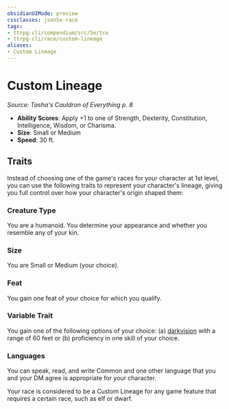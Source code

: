 ```yaml
---
obsidianUIMode: preview
cssclasses: json5e-race
tags:
- ttrpg-cli/compendium/src/5e/tce
- ttrpg-cli/race/custom-lineage
aliases:
- Custom Lineage
---
```

# Custom Lineage
*Source: Tasha's Cauldron of Everything p. 8*  


- **Ability Scores**: Apply +1 to one of Strength, Dexterity, Constitution, Intelligence, Wisdom, or Charisma.
- **Size**: Small or Medium
- **Speed**: 30 ft.

## Traits

Instead of choosing one of the game's races for your character at 1st level, you can use the following traits to represent your character's lineage, giving you full control over how your character's origin shaped them:

### Creature Type

You are a humanoid. You determine your appearance and whether you resemble any of your kin.

### Size

You are Small or Medium (your choice).

### Feat

You gain one feat of your choice for which you qualify.

### Variable Trait

You gain one of the following options of your choice: (a) [darkvision](/3-Mechanics/CLI/senses.md#Darkvision) with a range of 60 feet or (b) proficiency in one skill of your choice.

### Languages

You can speak, read, and write Common and one other language that you and your DM agree is appropriate for your character.

Your race is considered to be a Custom Lineage for any game feature that requires a certain race, such as elf or dwarf.